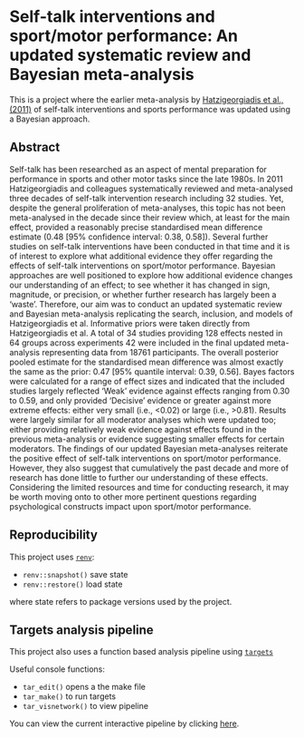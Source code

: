 #   Self-talk interventions and sport/motor performance: An updated systematic review and Bayesian meta-analysis

This is a project where the earlier meta-analysis by [Hatzigeorgiadis et al., (2011)](https://journals.sagepub.com/doi/abs/10.1177/1745691611413136) of self-talk interventions and sports performance was updated using a Bayesian approach.

## Abstract

Self-talk has been researched as an aspect of mental preparation for performance in sports and other motor tasks since the late 1980s. In 2011 Hatzigeorgiadis and colleagues systematically reviewed and meta-analysed three decades of self-talk intervention research including 32 studies. Yet, despite the general proliferation of meta-analyses, this topic has not been meta-analysed in the decade since their review which, at least for the main effect, provided a reasonably precise standardised mean difference estimate (0.48 [95% confidence interval: 0.38, 0.58]). Several further studies on self-talk interventions have been conducted in that time and it is of interest to explore what additional evidence they offer regarding the effects of self-talk interventions on sport/motor performance. Bayesian approaches are well positioned to explore how additional evidence changes our understanding of an effect; to see whether it has changed in sign, magnitude, or precision, or whether further research has largely been a ‘waste’. Therefore, our aim was to conduct an updated systematic review and Bayesian meta-analysis replicating the search, inclusion, and models of Hatzigeorgiadis et al. Informative priors were taken directly from Hatzigeorgiadis et al. A total of 34 studies providing 128 effects nested in 64 groups across experiments 42 were included in the final updated meta-analysis representing data from 18761 participants. The overall posterior pooled estimate for the standardised mean difference was almost exactly the same as the prior: 0.47 [95% quantile interval: 0.39, 0.56]. Bayes factors were calculated for a range of effect sizes and indicated that the included studies largely reflected ‘Weak’ evidence against effects ranging from 0.30 to 0.59, and only provided ‘Decisive’ evidence or greater against more extreme effects: either very small (i.e., <0.02) or large (i.e., >0.81). Results were largely similar for all moderator analyses which were updated too; either providing relatively weak evidence against effects found in the previous meta-analysis or evidence suggesting smaller effects for certain moderators. The findings of our updated Bayesian meta-analyses reiterate the positive effect of self-talk interventions on sport/motor performance. However, they also suggest that cumulatively the past decade and more of research has done little to further our understanding of these effects. Considering the limited resources and time for conducting research, it may be worth moving onto to other more pertinent questions regarding psychological constructs impact upon sport/motor performance.

## Reproducibility

This project uses
[`renv`](https://rstudio.github.io/renv/articles/renv.html#reproducibility):

- `renv::snapshot()` save state
- `renv::restore()` load state

where state refers to package versions used by the project.

## Targets analysis pipeline

This project also uses a function based analysis pipeline using
[`targets`](https://books.ropensci.org/targets/)

Useful console functions:

- `tar_edit()` opens a the make file
- `tar_make()` to run targets
- `tar_visnetwork()` to view pipeline

You can view the current interactive pipeline by clicking [here](https://raw.githack.com/jamessteeleii/self_talk_meta_analysis/main/visnetwork.html).
